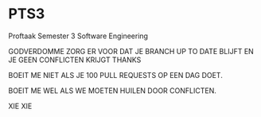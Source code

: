 # PTS3
Proftaak Semester 3 Software Engineering


GODVERDOMME ZORG ER VOOR DAT JE BRANCH UP TO DATE BLIJFT EN JE GEEN CONFLICTEN KRIJGT THANKS

BOEIT ME NIET ALS JE 100 PULL REQUESTS OP EEN DAG DOET.

BOEIT ME WEL ALS WE MOETEN HUILEN DOOR CONFLICTEN.

XIE XIE
